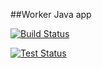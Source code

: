 ##Worker Java app

[![Build Status](http://104.196.13.118:8080/buildStatus/icon?job=worker-build)](http://104.196.13.118:8080/job/worker-build/)

[![Test Status](http://104.196.13.118:8080/buildStatus/icon?job=worker-item-test)](http://104.196.13.118:8080/job/worker-item-test/)
